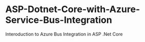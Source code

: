 # ASP-Dotnet-Core-with-Azure-Service-Bus-Integration


Interoduction to Azure Bus Integration in ASP .Net Core
